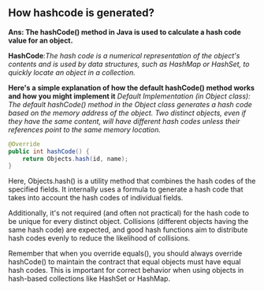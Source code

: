 ## How hashcode is generated? 
**Ans: The hashCode() method in Java is used to calculate a hash code value for an object.**

**HashCode**:*The hash code is a numerical representation of the object's contents and is used by data structures, such as HashMap or HashSet, to quickly locate an object in a collection.*

**Here's a simple explanation of how the default hashCode() method works and how you might implement it**
*Default Implementation (in Object class): The default hashCode() method in the Object class generates a hash code based on the memory address of the object. Two distinct objects, even if they have the same content, will have different hash codes unless their references point to the same memory location.*

```java
@Override
public int hashCode() {
    return Objects.hash(id, name);
}
```
Here, Objects.hash() is a utility method that combines the hash codes of the specified fields. It internally uses a formula to generate a hash code that takes into account the hash codes of individual fields.

Additionally, it's not required (and often not practical) for the hash code to be unique for every distinct object. Collisions (different objects having the same hash code) are expected, and good hash functions aim to distribute hash codes evenly to reduce the likelihood of collisions.

Remember that when you override equals(), you should always override hashCode() to maintain the contract that equal objects must have equal hash codes. This is important for correct behavior when using objects in hash-based collections like HashSet or HashMap.
